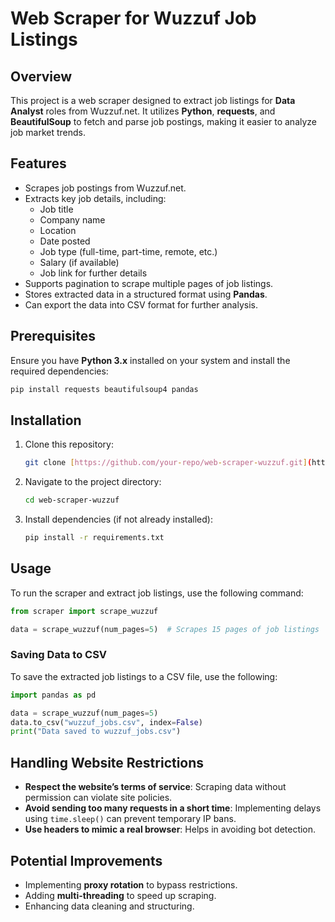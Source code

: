 # Web Scraper for Wuzzuf Job Listings

## Overview
This project is a web scraper designed to extract job listings for **Data Analyst** roles from Wuzzuf.net. It utilizes **Python**, **requests**, and **BeautifulSoup** to fetch and parse job postings, making it easier to analyze job market trends.

## Features
- Scrapes job postings from Wuzzuf.net.
- Extracts key job details, including:
  - Job title
  - Company name
  - Location
  - Date posted
  - Job type (full-time, part-time, remote, etc.)
  - Salary (if available)
  - Job link for further details
- Supports pagination to scrape multiple pages of job listings.
- Stores extracted data in a structured format using **Pandas**.
- Can export the data into CSV format for further analysis.

## Prerequisites
Ensure you have **Python 3.x** installed on your system and install the required dependencies:

```bash
pip install requests beautifulsoup4 pandas
```

## Installation
1. Clone this repository:
   ```bash
   git clone [https://github.com/your-repo/web-scraper-wuzzuf.git](https://github.com/M07amedrabea/wuzzuf_data_analyst_jobs-Web-Scraping-.git)
   ```
2. Navigate to the project directory:
   ```bash
   cd web-scraper-wuzzuf
   ```
3. Install dependencies (if not already installed):
   ```bash
   pip install -r requirements.txt
   ```

## Usage
To run the scraper and extract job listings, use the following command:

```python
from scraper import scrape_wuzzuf

data = scrape_wuzzuf(num_pages=5)  # Scrapes 15 pages of job listings
```

### Saving Data to CSV
To save the extracted job listings to a CSV file, use the following:
```python
import pandas as pd

data = scrape_wuzzuf(num_pages=5)
data.to_csv("wuzzuf_jobs.csv", index=False)
print("Data saved to wuzzuf_jobs.csv")
```

## Handling Website Restrictions
- **Respect the website’s terms of service**: Scraping data without permission can violate site policies.
- **Avoid sending too many requests in a short time**: Implementing delays using `time.sleep()` can prevent temporary IP bans.
- **Use headers to mimic a real browser**: Helps in avoiding bot detection.

## Potential Improvements
- Implementing **proxy rotation** to bypass restrictions.
- Adding **multi-threading** to speed up scraping.
- Enhancing data cleaning and structuring.


